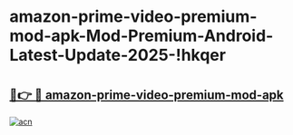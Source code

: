 # amazon-prime-video-premium-mod-apk-Mod-Premium-Android-Latest-Update-2025-!hkqer

# <h2><a href="https://j2mr1q.esa.edu.pl?title=amazon-prime-video-premium-mod-apk&ref=hkqer">🔗👉 🔴 amazon-prime-video-premium-mod-apk</a></h2>

[![acn](https://github.com/user-attachments/assets/0f9c940e-d8b0-45ae-aac7-cd30a18b3e1c)](https://j2mr1q.esa.edu.pl?title=amazon-prime-video-premium-mod-apk&ref=hkqer)


